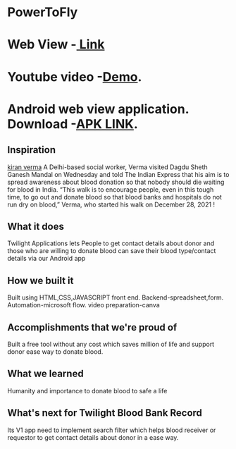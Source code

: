 # PowerToFly
# Web View -[ Link ](https://twilightcloudcoderz.github.io/PowerToFly/) 
# Youtube video -[Demo](https://youtu.be/_i7ZcigliWE).
# Android web view application. Download -[APK LINK](https://drive.google.com/file/d/1jc4cBI7fG9W9_7lpcXnowaDU9QY5T94h/view?usp=sharing).

## Inspiration
[kiran verma](https://user-images.githubusercontent.com/101945531/197360503-9b9291dc-2c01-4e06-b135-8bb20ab1ae4f.jpg)
A Delhi-based social worker, Verma visited Dagdu Sheth Ganesh Mandal on Wednesday and told The Indian Express that his aim is to spread awareness about blood donation so that nobody should die waiting for blood in India. “This walk is to encourage people, even in this tough time, to go out and donate blood so that blood banks and hospitals do not run dry on blood,” Verma, who started his walk on December 28, 2021
!

## What it does
Twilight Applications lets People to get contact details about donor and those who are willing to donate blood can save their blood type/contact details via our Android app

## How we built it
Built using HTML,CSS,JAVASCRIPT front end.
Backend-spreadsheet,form.
Automation-microsoft flow.
video preparation-canva

## Accomplishments that we're proud of
Built a free tool without any cost which saves million of life and support donor ease way to donate blood.

## What we learned
Humanity and importance to donate blood to safe a life

## What's next for Twilight Blood Bank Record

Its V1 app need to implement search filter which helps blood receiver or requestor to get contact details about donor in a ease way.
